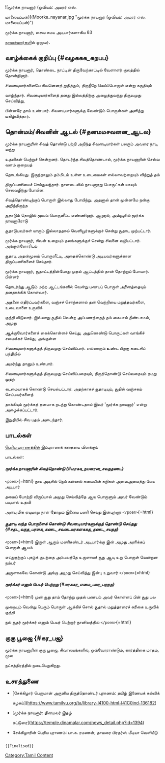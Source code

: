 ![மூர்க்க நாயனார் (ஓவியம்: அமரர் எஸ்.
மாலையப்பன்)](Moorka_nayanar.jpg "மூர்க்க நாயனார் (ஓவியம்: அமரர் எஸ். மாலையப்பன்)")
மூர்க்க நாயனார், சைவ சமய அடியார்களாகிய 63
[நாயன்மார்கள](நாயன்மார்கள் "wikilink")ில் ஒருவர்.

## வாழ்க்கைக் குறிப்பு {#வழககக_கறபப}

மூர்க்க நாயனார், தொண்டை நாட்டின் திருவேற்காட்டில் வேளாளர் குலத்தில் தோன்றினார்.
சிவனடியார்களையே சிவனெனத் துதித்தும், திருநீறே மெய்ப்பொருள் என்று கருதியும்
வாழ்ந்தார். சிவனடியார்களைத் தனது இல்லத்திற்கு அழைத்துவந்து திருவமுது செய்வித்து,
பின்னரே தாம் உண்பார். சிவனடியார்களுக்கு வேண்டும் பொருள்கள் அளித்து மகிழ்வித்தார்.

## தொன்மம்/சிவனின் ஆடல் {#தனமமசவனன_ஆடல}

மூர்க்க நாயனாரின் சிவத் தொண்டு பற்றி அறிந்த சிவனடியார்கள் பலரும் அவரை நாடி வந்து
உதவிகள் பெற்றுச் சென்றனர். தொடர்ந்த சிவத்தொண்டால், மூர்க்க நாயனாரின் செல்வ வளம் குறையத்
தொடங்கியது. இருந்தாலும் தம்மிடம் உள்ள உடைமைகள் எல்லாவற்றையும் விற்றுத் தம்
திருப்பணியைச் செய்துவந்தார். நாளடைவில் நாயனாரது பொருட்கள் யாவும் செலவழிந்து போயின.
சிவத்தொண்டிற்குப் பொருள் இல்லாது போயிற்று. அதனால் தான் முன்னமே நன்கு அறிந்திருந்த
சூதாடும் தொழில் மூலம் பொருளீட்ட எண்ணினார். ஆனால், அவ்வூரில் மூர்க்க நாயனாரோடு
சூதாடுபவர்கள் யாரும் இல்லாததால் வெளியூர்களுக்குச் சென்று சூதாட முற்பட்டார்.

மூர்க்க நாயனார், சிவன் உறையும் தலங்களுக்குச் சென்று சிவனை வழிபட்டார். அங்குள்ளோரிடம்
சூதாடி அதன்மூலம் பொருளீட்டி, அதைக்கொண்டு அடியவர்களுக்கான திருப்பணிகளைச் செய்தார்.

மூர்க்க நாயனார், சூதாட்டத்தின்போது முதல் ஆட்டத்தில் தான் தோற்றுப் போவார். பின்னர்
தொடர்ந்து ஆடும் மற்ற ஆட்டங்களில் வென்று பணயப் பொருள் அனைத்தையும் தனதாக்கிக் கொள்வார்.
அதனை எதிர்ப்பவர்களை, வஞ்சச் சொற்களால் தன் வெற்றியை மறுத்தவர்களை, உடைவாளை உருவிக்
குத்தி விடுவார். இவ்வாறு சூதில் வென்ற அப்பணத்தைத் தம் கையால் தீண்டாமல், அமுது
ஆக்குவோர்களைக் கைக்கொள்ளச் செய்து, அதுகொண்டு பொருட்கள் வாங்கிச் சமைக்கச் செய்து, அங்குள்ள
சிவனடியார்களுக்குத் திருவமுது செய்விப்பார். எல்லாரும் உண்ட பிறகு கடைசிப் பந்தியில்
அமர்ந்து தானும் உண்பார்.

சிவனடியார்களுக்குத் திருவமுது செய்விப்பதையும், திருத்தொண்டு செய்வதையும் தமது முதற்
கடமையாகக் கொண்டு செயல்பட்டார். அதற்காகச் சூதாடியும், சூதில் வஞ்சகம் செய்பவர்களைத்
தாக்கியும் மூர்க்கத் தனமாக நடந்து கொண்டதால் இவர் 'மூர்க்க நாயனார்' என்று அழைக்கப்பட்டார்.
இறுதியில் சிவ பதம் அடைந்தார்.

## பாடல்கள்

[பெரிய புராணத்தில்](பெரிய_புராணம் "wikilink") இப்புராணக் கதையை விளக்கும்
பாடல்கள்:

##### மூர்க்க நாயனாரின் சிவத்தொண்டு {#மரகக_நயனரன_சவததணட}

`<poem>`{=html} தூய அடிசில் நெய் கன்னல் சுவையின் கறிகள் அவைஅமைத்து மேய அடியார்
தமைப் போற்றி விருப்பால் அமுது செய்வித்தே ஆய பொருளும் அவர் வேண்டும் படியால் உதவி
அன்பு மிக ஏயுமாறு நாள் தோறும் இனைய பணி செய்து இன்புற்றார் `</poem>`{=html}

##### சூதாடி வந்த பொருளைக் கொண்டு சிவனடியார்களுக்குத் தொண்டு செய்தது {#சதட_வநத_பரளக_கணட_சவனடயரகளககத_தணட_சயதத}

`<poem>`{=html} இருள் ஆரும் மணிகண்டர் அடியார்க்கு இன் அமுது அளிக்கப் பொருள் ஆயம்
எய்துதற்குப் புகழ்க் குடந்தை அம்பலத்தே உருளாயச் சூது ஆடி உறு பொருள் வென்றன நம்பர்
அருளாகவே கொண்டு அங்கு அமுது செய்வித்து இன்பு உறுவார் `</poem>`{=html}

##### மூர்க்கர் எனும் பெயர் பெற்றது {#மரககர_எனம_பயர_பறறத}

`<poem>`{=html} முன் சூது தாம் தோற்று முதல் பணயம் அவர் கொள்ளப் பின் சூது பல
முறையும் வென்று பெரும் பொருள் ஆக்கிச் சொல் சூதால் மறுத்தாரைச் சுரிகை உருவிக் குத்தி
நல் சூதர் மூர்க்கர் எனும் பெயர் பெற்றார் நானிலத்தில் `</poem>`{=html}

## குரு பூஜை {#கர_பஜ}

மூர்க்க நாயனாரின் குரு பூஜை, சிவாலயங்களில், ஒவ்வோராண்டும், கார்த்திகை மாதம், மூல
நட்சத்திரத்தில் நடைபெறுகிறது.

## உசாத்துணை

-   [சேக்கிழார் பெருமான் அருளிய திருத்தொண்டர் புராணம்: தமிழ் இணையக் கல்விக்
    கழகம்](https://www.tamilvu.org/ta/library-l4100-html-l41C0ind-136182)
-   [மூர்க்க நாயனார்: தினமலர் இதழ்
    கட்டுரை](https://temple.dinamalar.com/news_detail.php?id=1394)
-   சேக்கிழாரின் பெரிய புராணம்: பா.சு. ரமணன், தாமரை பிரதர்ஸ் மீடியா வெளியீடு

```{=mediawiki}
{{Finalised}}
```
[Category:Tamil Content](Category:Tamil_Content "wikilink")
